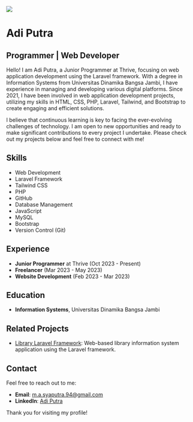 ![](https://komarev.com/ghpvc/?username=adptra01&abbreviated=true)
# Adi Putra

## Programmer | Web Developer

Hello! I am Adi Putra, a Junior Programmer at Thrive, focusing on web application development using the Laravel framework. With a degree in Information Systems from Universitas Dinamika Bangsa Jambi, I have experience in managing and developing various digital platforms. Since 2021, I have been involved in web application development projects, utilizing my skills in HTML, CSS, PHP, Laravel, Tailwind, and Bootstrap to create engaging and efficient solutions.

I believe that continuous learning is key to facing the ever-evolving challenges of technology. I am open to new opportunities and ready to make significant contributions to every project I undertake. Please check out my projects below and feel free to connect with me!

## Skills
- Web Development
- Laravel Framework
- Tailwind CSS
- PHP
- GitHub
- Database Management
- JavaScript
- MySQL
- Bootstrap
- Version Control (Git)

## Experience
- **Junior Programmer** at Thrive (Oct 2023 - Present)
- **Freelancer** (Mar 2023 - May 2023)
- **Website Development** (Feb 2023 - Mar 2023)

## Education
- **Information Systems**, Universitas Dinamika Bangsa Jambi

## Related Projects
- [Library Laravel Framework](https://github.com/adptra01/Library-Laravel-Framework): Web-based library information system application using the Laravel framework.

## Contact
Feel free to reach out to me:
- **Email**: m.a.syaputra.94@gmail.com
- **LinkedIn**: [Adi Putra](https://www.linkedin.com/in/adptra01/)

Thank you for visiting my profile!
